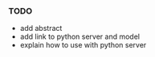 ### TODO
- add abstract
- add link to python server and model
- explain how to use with python server